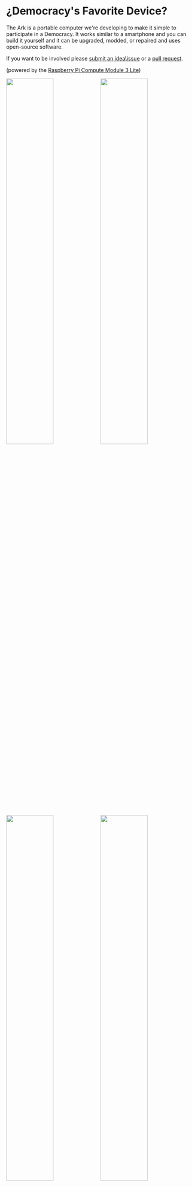 # ¿Democracy's Favorite Device?

The Ark is a portable computer we're developing to make it simple to participate in a Democracy. 
  It works similar to a smartphone and you can build it yourself and it can be upgraded, modded, or repaired and uses open-source software.


 If you want to be involved please [submit an idea\issue](https://github.com/thearkadia/The_Ark/issues) or a [pull request](https://github.com/thearkadia/The_Ark/pulls).

(powered by the [Raspberry Pi Compute Module 3 Lite](https://www.raspberrypi.org/products/compute-module-3-lite/))


 


<img src="https://github.com/thearkadia/The_Ark/blob/master/media/theark.jpg" width="50%" height="50%"><img src="https://github.com/thearkadia/The_Ark/blob/master/media/thearkback.JPG" width="50%" height="50%">

<img src="https://github.com/thearkadia/The_Ark/blob/master/media/thearkvid.gif" width="50%" height="50%"><img src="https://github.com/thearkadia/The_Ark/blob/master/media/Democracyappsubmit.gif" width="50%" height="50%">
(GIFs testing the pocket-home fork and a mockup of our democracy app)
